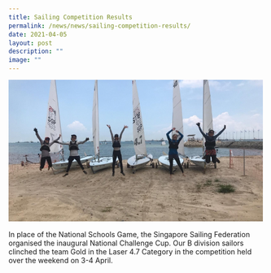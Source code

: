 ```yaml
---
title: Sailing Competition Results
permalink: /news/news/sailing-competition-results/
date: 2021-04-05
layout: post
description: ""
image: ""
---
```

<img style="width:500px" src="/images/image0_2.jpeg">
<br>



In place of the National Schools Game, the Singapore Sailing Federation organised the inaugural National Challenge Cup. Our B division sailors clinched the team Gold in the Laser 4.7 Category in the competition held over the weekend on 3-4 April.